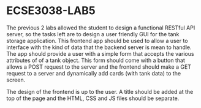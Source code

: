 # ECSE3038-LAB5

The previous 2 labs allowed the student to design a functional RESTful API server, so the tasks left are to design a user friendly GUI for the tank storage application. This frontend app should be used to allow a user to interface with the kind of data that the backend server is mean to handle. The app should provide a user with a simple form that accepts the various attributes of of a tank object. This form should come with a button that allows a POST request to the server and the frontend should make a GET request to a server and dynamically add cards (with tank data) to the screen.

The design of the frontend is up to the user. A title should be added at the top of the page and the HTML, CSS and JS files should be separate.
